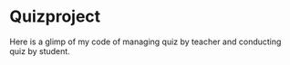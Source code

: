# Quizproject
Here is a glimp of my code of managing quiz by teacher and conducting quiz by student.
